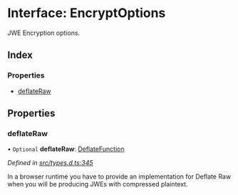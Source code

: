 # Interface: EncryptOptions

JWE Encryption options.

## Index

### Properties

* [deflateRaw](_types_d_.encryptoptions.md#deflateraw)

## Properties

### deflateRaw

• `Optional` **deflateRaw**: [DeflateFunction](_types_d_.deflatefunction.md)

*Defined in [src/types.d.ts:345](https://github.com/panva/jose/blob/v3.0.1/src/types.d.ts#L345)*

In a browser runtime you have to provide an implementation for Deflate Raw
when you will be producing JWEs with compressed plaintext.

